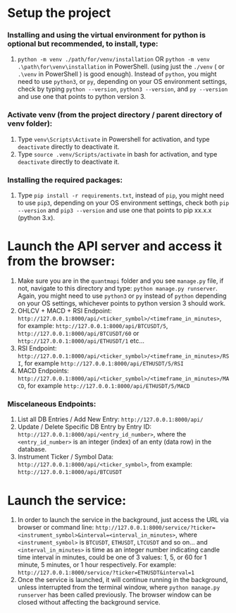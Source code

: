 # Setup the project
### Installing and using the virtual environment for python is optional but recommended, to install, type: 
1. ```python -m venv ./path/for/venv/installation``` OR ```python -m venv .\path\for\venv\installation``` in PowerShell. (using just the ```./venv``` ( or ```.\venv``` in PowerShell ) is good enough). Instead of ```python```, you might need to use ```python3```, or ```py```, depending on your OS environment settings, check by typing ```python --version```, ```python3 --version```, and ```py --version``` and use one that points to python version 3. 

### Activate venv (from the project directory / parent directory of venv folder):
1. Type ```venv\Scripts\Activate``` in Powershell for activation, and type ```deactivate``` directly to deactivate it.
2. Type ```source .venv/Scripts/activate``` in bash for activation, and type ```deactivate``` directly to deactivate it.

### Installing the required packages:
1. Type ```pip install -r requirements.txt```, instead of ```pip```, you might need to use ```pip3```, depending on your OS environment settings, check both ```pip --version``` and ```pip3 --version``` and use one that points to pip xx.x.x (python 3.x).

# Launch the API server and access it from the browser:
1. Make sure you are in the ```quantmapi``` folder and you see ```manage.py``` file, if not, navigate to this directory and type: ```python manage.py runserver```. Again, you might need to use ```python3``` or ```py``` instead of ```python``` depending on your OS settings, whichever points to python version 3 should work. 
2. OHLCV + MACD + RSI Endpoint: ```http://127.0.0.1:8000/api/<ticker_symbol>/<timeframe_in_minutes>```, for example: ```http://127.0.0.1:8000/api/BTCUSDT/5```, ```http://127.0.0.1:8000/api/BTCUSDT/60``` or ```http://127.0.0.1:8000/api/ETHUSDT/1``` etc...
3. RSI Endpoint: ```http://127.0.0.1:8000/api/<ticker_symbol>/<timeframe_in_minutes>/RSI```, for example ```http://127.0.0.1:8000/api/ETHUSDT/5/RSI```
4. MACD Endpoints: ```http://127.0.0.1:8000/api/<ticker_symbol>/<timeframe_in_minutes>/MACD```, for example ```http://127.0.0.1:8000/api/ETHUSDT/5/MACD```
### Miscelaneous Endpoints:
1. List all DB Entries / Add New Entry: ```http://127.0.0.1:8000/api/```
2. Update / Delete Specific DB Entry by Entry ID: ```http://127.0.0.1:8000/api/<entry_id_number>```, where the ```<entry_id_number>``` is an integer (index) of an enty (data row) in the database. 
3. Instrument Ticker / Symbol Data: ```http://127.0.0.1:8000/api/<ticker_symbol>```, from example: ```http://127.0.0.1:8000/api/BTCUSDT```


# Launch the service:
1. In order to launch the service in the background, just access the URL via browser or command line: ```http://127.0.0.1:8000/service/?ticker=<instrument_symbol>&interval=<interval_in_minutes>```, where ```<instrument_symbol>``` is ```BTCUSDT```, ```ETHUSDT```, ```LTCUSDT``` and so on... and ```<interval_in_minutes>``` is time as an integer number indicating candle time interval in minutes, could be one of 3 values: 1, 5, or 60 for 1 minute, 5 minutes, or 1 hour respectively. For example: ```http://127.0.0.1:8000/service/?ticker=ETHUSDT&interval=1```
2. Once the service is launched, it will continue running in the background, unless interrupted from the terminal window, where ```python manage.py runserver``` has been called previously. The browser window can be closed without affecting the background service. 